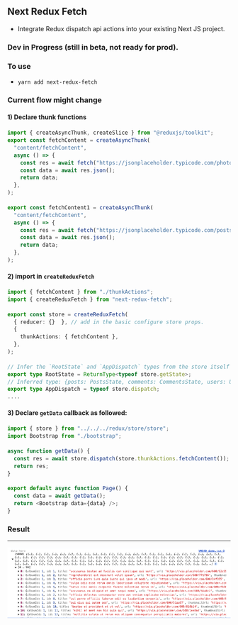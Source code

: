 ## Next Redux Fetch

- Integrate Redux dispatch api actions into your existing Next JS project.

### Dev in Progress (still in beta, not ready for prod).

### To use

- `yarn add next-redux-fetch`

### Current flow might change

#### 1) Declare thunk functions

```typescript
import { createAsyncThunk, createSlice } from "@reduxjs/toolkit";
export const fetchContent = createAsyncThunk(
  "content/fetchContent",
  async () => {
    const res = await fetch("https://jsonplaceholder.typicode.com/photos");
    const data = await res.json();
    return data;
  },
);

export const fetchContent1 = createAsyncThunk(
  "content/fetchContent",
  async () => {
    const res = await fetch("https://jsonplaceholder.typicode.com/posts");
    const data = await res.json();
    return data;
  },
);
```

#### 2) import in `createReduxFetch`

```typescript
import { fetchContent } from "./thunkActions";
import { createReduxFetch } from "next-redux-fetch";

export const store = createReduxFetch(
  { reducer: {}  }, // add in the basic configure store props.
  {
    thunkActions: { fetchContent },
  },
);

// Infer the `RootState` and `AppDispatch` types from the store itself
export type RootState = ReturnType<typeof store.getState>;
// Inferred type: {posts: PostsState, comments: CommentsState, users: UsersState}
export type AppDispatch = typeof store.dispatch;
....
```

#### 3) Declare `getData` callback as followed:

```typescript
import { store } from "../../../redux/store/store";
import Bootstrap from "./bootstrap";

async function getData() {
  const res = await store.dispatch(store.thunkActions.fetchContent());
  return res;
}

export default async function Page() {
  const data = await getData();
  return <Bootstrap data={data} />;
}
```

### Result

---

![Alt text](image.png)
